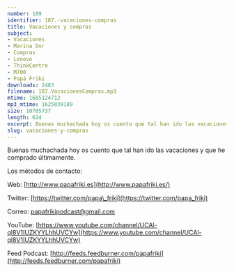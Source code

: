 ```yaml
---
number: 189
identifier: 187.-vacaciones-compras
title: Vacaciones y compras
subject:
- Vacaciones
- Marina Dor
- Compras
- Lenovo
- ThinkCentre
- M700
- Papá Friki
downloads: 2483
filename: 187.VacacionesCompras.mp3
mtime: 1685124712
mp3_mtime: 1625039189
size: 10705737
length: 624
excerpt: Buenas muchachada hoy os cuento que tal han ido las vacaciones y que he comprado últimamente
slug: vacaciones-y-compras
---
```

Buenas muchachada hoy os cuento que tal han ido las vacaciones y que he comprado últimamente.

Los métodos de contacto:

Web: [http://www.papafriki.es](http://www.papafriki.es/)

Twitter: [https://twitter.com/papa\_friki](https://twitter.com/papa_friki)

Correo: [papafrikipodcast@gmail.com](https://archive.org/details/papafrikipodast@gmail.com)

YouTube: [https://www.youtube.com/channel/UCAl-ql8V1IUZKYYLhhUVCYw](https://www.youtube.com/channel/UCAl-ql8V1IUZKYYLhhUVCYw)

Feed Podcast: [http://feeds.feedburner.com/papafriki](http://feeds.feedburner.com/papafriki)